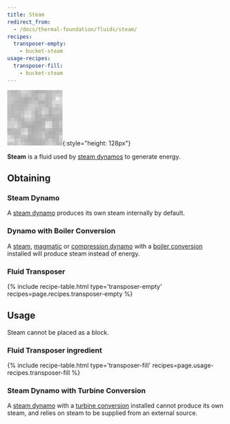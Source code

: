 ```yaml
---
title: Steam
redirect_from:
  - /docs/thermal-foundation/fluids/steam/
recipes:
  transposer-empty:
    - bucket-steam
usage-recipes:
  transposer-fill:
    - bucket-steam
---
```


![Steam](/assets/images/thermal-foundation/steam.gif){:style="height: 128px"}


**Steam** is a fluid used by [steam
dynamos](/docs/thermal-expansion/dynamos/steam-dynamo/) to generate energy.


Obtaining
---------

### Steam Dynamo
A [steam dynamo](/docs/thermal-expansion/dynamos/steam-dynamo/) produces its own
steam internally by default.

### Dynamo with Boiler Conversion
A [steam](/docs/thermal-expansion/dynamos/steam-dynamo/),
[magmatic](/docs/thermal-expansion/dynamos/magmatic-dynamo/) or [compression
dynamo](/docs/thermal-expansion/dynamos/compression-dynamo/) with a [boiler
conversion](/docs/thermal-expansion/augments/dynamo/boiler-conversion/)
installed will produce steam instead of energy.

### Fluid Transposer
{% include recipe-table.html type='transposer-empty' recipes=page.recipes.transposer-empty %}


Usage
-----

Steam cannot be placed as a block.

### Fluid Transposer ingredient
{% include recipe-table.html type='transposer-fill' recipes=page.usage-recipes.transposer-fill %}

### Steam Dynamo with Turbine Conversion
A [steam dynamo](/docs/thermal-expansion/dynamos/steam-dynamo/) with a [turbine
conversion](/docs/thermal-expansion/augments/dynamo/turbine-conversion/)
installed cannot produce its own steam, and relies on steam to be supplied from
an external source.
